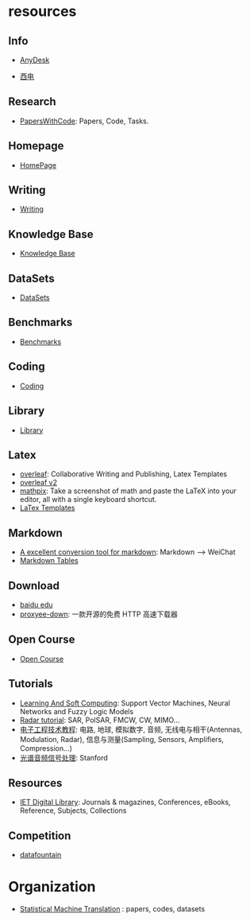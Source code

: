 ﻿# resources

## Info


- [AnyDesk](./AnyDesk.apk)

- [西电](./info/xidian/index.md)


## Research

- [PapersWithCode](https://paperswithcode.com/): Papers, Code, Tasks.

## Homepage

- [HomePage](./homepage/index.md)

## Writing

- [Writing](./writing/index.md)

## Knowledge Base

- [Knowledge Base](./knowledge/index.md)

## DataSets

- [DataSets](datasets/index.md)

## Benchmarks

- [Benchmarks](benchmarks/index.md)

## Coding

- [Coding](./coding/index.md)

## Library

- [Library](./library/index.md)

## Latex

- [overleaf](https://www.overleaf.com/): Collaborative Writing and Publishing, Latex Templates
- [overleaf v2](https://v2.overleaf.com/)
- [mathpix](https://mathpix.com/): Take a screenshot of math and paste the LaTeX into your editor, all with a single keyboard shortcut.
- [LaTex Templates](http://www.latextemplates.com/)


## Markdown

- [A excellent conversion tool for markdown](http://blog.didispace.com/tools/online-markdown/): Markdown --> WeiChat
- [Markdown Tables](http://www.tablesgenerator.com/markdown_tables)


## Download

- [baidu edu](https://eduai.baidu.com/)
- [proxyee-down](https://github.com/proxyee-down-org/proxyee-down): 一款开源的免费 HTTP 高速下载器

## Open Course

- [Open Course](./opencourse/index.md)

## Tutorials


- [Learning And Soft Computing](http://www.support-vector.ws/): Support Vector Machines, Neural Networks and Fuzzy Logic Models
- [Radar tutorial](http://www.radartutorial.eu/index.en.html): SAR, PolSAR, FMCW, CW, MIMO...
- [电子工程技术教程](https://www.st-andrews.ac.uk/~www_pa/Scots_Guide/intro/electron.htm): 电路, 地球, 模拟数字, 音频, 无线电与相干(Antennas, Modulation, Radar), 信息与测量(Sampling, Sensors, Amplifiers, Compression...)
- [光谱音频信号处理](https://ccrma.stanford.edu/~jos/sasp/sasp.html): Stanford

## Resources

- [IET Digital Library](https://digital-library.theiet.org/): Journals & magazines, Conferences, eBooks, Reference, Subjects, Collections


## Competition

- [datafountain](https://www.datafountain.cn/)



# Organization

- [Statistical Machine Translation](http://www.statmt.org/) : papers, codes, datasets
